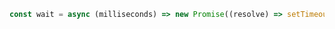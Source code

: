 ~~~ javascript
const wait = async (milliseconds) => new Promise((resolve) => setTimeout(resolve, milliseconds));
~~~
